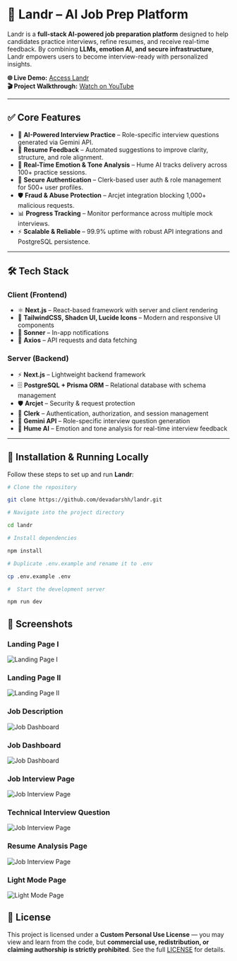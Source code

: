 # 🚀 Landr – AI Job Prep Platform

Landr is a **full-stack AI-powered job preparation platform** designed to help candidates practice interviews, refine resumes, and receive real-time feedback. By combining **LLMs, emotion AI, and secure infrastructure**, Landr empowers users to become interview-ready with personalized insights.

**🌐 Live Demo:** [Access Landr](https://landr-web.vercel.app/)  
**🎬 Project Walkthrough:** [Watch on YouTube](https://youtube.com/your-video-link)

---

## ✅ Core Features

- 🤖 **AI-Powered Interview Practice** – Role-specific interview questions generated via Gemini API.
- 📝 **Resume Feedback** – Automated suggestions to improve clarity, structure, and role alignment.
- 🎤 **Real-Time Emotion & Tone Analysis** – Hume AI tracks delivery across 100+ practice sessions.
- 🔐 **Secure Authentication** – Clerk-based user auth & role management for 500+ user profiles.
- 🛡 **Fraud & Abuse Protection** – Arcjet integration blocking 1,000+ malicious requests.
- 📊 **Progress Tracking** – Monitor performance across multiple mock interviews.
- ⚡ **Scalable & Reliable** – 99.9% uptime with robust API integrations and PostgreSQL persistence.

---

## 🛠 Tech Stack

### **Client (Frontend)**

- ⚛️ **Next.js** – React-based framework with server and client rendering
- 🎨 **TailwindCSS, Shadcn UI, Lucide Icons** – Modern and responsive UI components
- 🔔 **Sonner** – In-app notifications
- 📡 **Axios** – API requests and data fetching

### **Server (Backend)**

- ⚡ **Next.js** – Lightweight backend framework
- 🗄 **PostgreSQL + Prisma ORM** – Relational database with schema management
- 🛡 **Arcjet** – Security & request protection
- 🔐 **Clerk** – Authentication, authorization, and session management
- 🧠 **Gemini API** – Role-specific interview question generation
- 🎤 **Hume AI** – Emotion and tone analysis for real-time interview feedback

---

## 🚀 Installation & Running Locally

Follow these steps to set up and run **Landr**:

```bash
# Clone the repository

git clone https://github.com/devadarshh/landr.git

# Navigate into the project directory

cd landr

# Install dependencies

npm install

# Duplicate .env.example and rename it to .env

cp .env.example .env

#  Start the development server

npm run dev

```

## 📸 Screenshots

### Landing Page I

![Landing Page I](assets/screenshots/landing_page.png)

### Landing Page II

![Landing Page II](assets/screenshots/landing_page_2.png)

### Job Description

![Job Dashboard](assets/screenshots/job_description.png)

### Job Dashboard

![Job Dashboard](assets/screenshots/dashboard.png)


### Job Interview Page

![Job Interview Page](assets/screenshots/interview_page.png)

### Technical Interview Question

![Job Interview Page](assets/screenshots/question.png)

### Resume Analysis Page

![Job Interview Page](assets/screenshots/resume-analysis.png)

### Light Mode Page

![Light Mode Page](assets/screenshots/Light_mode.png)

## 📄 License

This project is licensed under a **Custom Personal Use License** — you may view and learn from the code, but **commercial use, redistribution, or claiming authorship is strictly prohibited**.
See the full [LICENSE](./LICENSE) for details.
